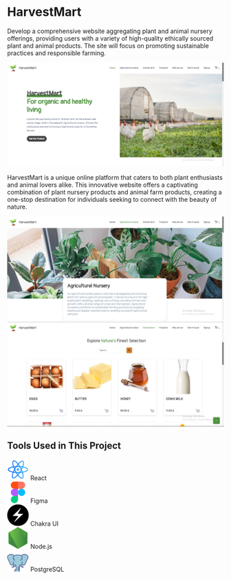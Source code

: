 # HarvestMart

Develop a comprehensive website aggregating plant and animal nursery offerings, providing users with a variety of high-quality ethically sourced plant and animal products. The site will focus on promoting sustainable practices and responsible farming.

<img src="./Client/src/assets/Screenshot (325).png" alt="HarvestMart" />

HarvestMart is a unique online platform that caters to both plant enthusiasts and animal lovers alike. This innovative website offers a captivating combination of plant nursery products and animal farm products, creating a one-stop destination for individuals seeking to connect with the beauty of nature.

<img src="./Client/src/assets/Screenshot (326).png" alt="HarvestMart" />
<img src="./Client/src/assets/Screenshot (327).png" alt="HarvestMart" />

## Tools Used in This Project

<img src="./Client/src/assets/react.png" alt="react" width="50" height="50" /> React
<br/>
<img src="./Client/src/assets/figma.png" alt="Figma" width="50" height="50" /> Figma
<br/>
<img src="./Client/src/assets/chakraui-removebg-preview.png" alt="Chakra UI" width="50" height="50" /> Chakra UI
<br/>
<img src="./Client/src/assets/node.png" alt="Node.js" width="50" height="50" /> Node.js
<br/>
<img src="./Client/src/assets/Postegresql.png" alt="PostgreSQL" width="50" height="50" /> PostgreSQL
